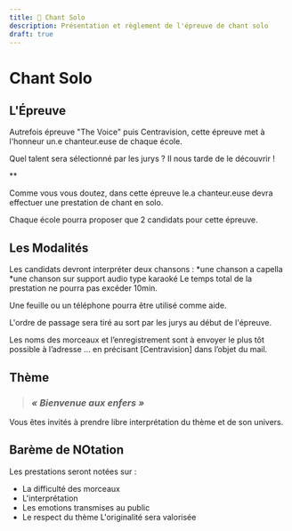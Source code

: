 ```yaml
---
title: 🎤 Chant Solo
description: Présentation et règlement de l'épreuve de chant solo
draft: true
---
```


# Chant Solo

## L'Épreuve

Autrefois épreuve "The Voice" puis Centravision, cette épreuve met à l'honneur un.e chanteur.euse de chaque école. 

Quel talent sera sélectionné par les jurys ? Il nous tarde de le découvrir !

**

Comme vous vous doutez, dans cette épreuve le.a chanteur.euse devra effectuer une prestation de chant en solo. 

Chaque école pourra proposer que 2 candidats pour cette épreuve.


## Les Modalités


Les candidats devront interpréter deux chansons : 
*une chanson a capella
*une chanson sur support audio type karaoké
Le temps total de la prestation ne pourra pas excéder 10min.

Une feuille ou un téléphone pourra être utilisé comme aide.

L'ordre de passage sera tiré au sort par les jurys au début de l'épreuve.

Les noms des morceaux et l’enregistrement sont à envoyer le plus tôt possible à l’adresse ... en précisant [Centravision] dans l’objet du mail.


## Thème

> ### ***« Bienvenue aux enfers »***

Vous êtes invités à prendre libre interprétation du thème et de son univers.


## Barème de NOtation

Les prestations seront notées sur :
* La difficulté des morceaux
* L'interprétation
* Les emotions transmises au public
* Le respect du thème
L'originalité sera valorisée


